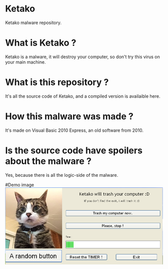 # Ketako

Ketako malware repository.

# What is Ketako ?

Ketako is a malware, it will destroy your computer, so don't try this virus on your main machine.

# What is this repository ?

It's all the source code of Ketako, and a compiled version is availaible here.

# How this malware was made ?

It's made on Visual Basic 2010 Express, an old software from 2010.

# Is the source code have spoilers about the malware ?

Yes, because there is all the logic-side of the malware.

#Demo image
![](https://raw.githubusercontent.com/Rix565/Ketako/main/demo.png)
